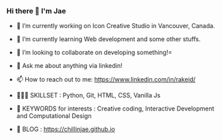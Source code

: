 ### Hi there 👋 I'm Jae

- 🔭 I’m currently working on Icon Creative Studio in Vancouver, Canada.
- 🌱 I’m currently learning Web development and some other stuffs.
- 👯 I’m looking to collaborate on developing something!=
- 💬 Ask me about anything via linkedin!
- 📫 How to reach out to me: https://www.linkedin.com/in/rakeid/

- 👨🏻‍💻 SKILLSET : Python, Git, HTML, CSS, Vanilla Js

- 🔑 KEYWORDS for interests : Creative coding, Interactive Development and Computational Design

- 📝 BLOG : https://chillinjae.github.io
